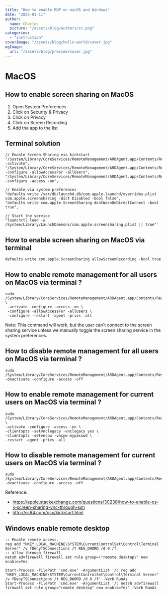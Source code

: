 ```yaml
---
title: "How to enable RDP on macOS and Windows"
date: "2025-01-11"
author:
  name: Charles
  picture: "/assets/blog/authors/cc.png"
categories: 
  - "instruction"
coverImage: "/assets/blog/hello-world/cover.jpg"
ogImage:
  url: "/assets/blog/preview/cover.jpg"
---
```


# MacOS

## How to enable screen sharing on MacOS

1. Open System Preferences
2. Click on Security & Privacy
3. Click on Privacy
4. Click on Screen Recording
5. Add the app to the list

## Terminal solution

```
// Enable Screen Sharing via kickstart
"/System/Library/CoreServices/RemoteManagement/ARDAgent.app/Contents/Resources/kickstart -activate",
"/System/Library/CoreServices/RemoteManagement/ARDAgent.app/Contents/Resources/kickstart -configure -allowAccessFor -allUsers",
"/System/Library/CoreServices/RemoteManagement/ARDAgent.app/Contents/Resources/kickstart -configure -access -on",

// Enable via system preferences
"defaults write /var/db/launchd.db/com.apple.launchd/overrides.plist com.apple.screensharing -dict Disabled -bool false",
"defaults write com.apple.ScreenSharing dontWarnOnDirectConnect -bool true",

// Start the service
"launchctl load -w /System/Library/LaunchDaemons/com.apple.screensharing.plist || true"`
```

## How to enable screen sharing on MacOS via terminal

```
defaults write com.apple.ScreenSharing allowScreenRecording -bool true
```

## How to enable remote management for all users on MacOS via terminal ?

```
sudo /System/Library/CoreServices/RemoteManagement/ARDAgent.app/Contents/Resources/kickstart \
 -activate -configure -access -on \
 -configure -allowAccessFor -allUsers \
 -configure -restart -agent -privs -all
```

Note: This command will work, but the user can't connect to the screen sharing service unless we manually toggle the screen sharing service in the system preferences.

## How to disable remote management for all users on MacOS via terminal ?

```
sudo /System/Library/CoreServices/RemoteManagement/ARDAgent.app/Contents/Resources/kickstart -deactivate -configure -access -off
```

## How to enable remote management for current users on MacOS via terminal ?

```
sudo /System/Library/CoreServices/RemoteManagement/ARDAgent.app/Contents/Resources/kickstart \
-activate -configure -access -on \
-clientopts -setvnclegacy -vnclegacy yes \
-clientopts -setvncpw -vncpw mypasswd \
-restart -agent -privs -all
```

## How to disable remote management for current users on MacOS via terminal ?

```
sudo /System/Library/CoreServices/RemoteManagement/ARDAgent.app/Contents/Resources/kickstart -deactivate -configure -access -off
```

Reference:

- https://apple.stackexchange.com/questions/30238/how-to-enable-os-x-screen-sharing-vnc-through-ssh
- http://ss64.com/osx/kickstart.html

## Windows enable remote desktop

```
:: Enable remote access.
reg add "HKEY_LOCAL_MACHINE\SYSTEM\CurrentControlSet\Control\Terminal Server" /v fDenyTSConnections /t REG_DWORD /d 0 /f
:: allow through firewall.
netsh advfirewall firewall set rule group=\"remote desktop\" new enable=Yes

Start-Process -FilePath 'cmd.exe' -ArgumentList '/c reg add "HKEY_LOCAL_MACHINE\SYSTEM\CurrentControlSet\Control\Terminal Server" /v fDenyTSConnections /t REG_DWORD /d 0 /f' -Verb RunAs
Start-Process -FilePath 'cmd.exe' -ArgumentList '/c netsh advfirewall firewall set rule group="remote desktop" new enable=Yes' -Verb RunAs
```
